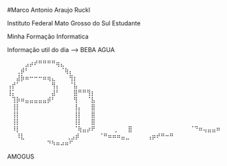 #Marco Antonio Araujo Ruckl

Instituto Federal Mato Grosso do Sul Estudante

Minha Formação
Informatica

Informação util do dia --> BEBA AGUA

⠀⠀⠀⠀⣠⡴⠞⠛⠛⠛⠛⢶⣄⠀⠀⠀⠀⠀⠀⠀⠀⠀⠀⠀⠀
⠀⠀⢀⡾⠃⠀⠀⠀⠀⠀⠀⠀⠈⢷⡄⠀⠀⠀⠀⠀⠀⠀⠀⠀⠀
⠀⠀⣼⡷⠶⠒⠒⠒⠶⢶⣄⠀⠀⠀⢻⡆⠀⠀⠀⠀⠀⠀⠀⠀⠀
⢠⡞⠁⠀⠀⠀⠀⠀⠀⠀⢻⡄⠀⠀⠈⣧⠀⠀⠀⠀⠀⠀⠀⠀⠀
⢸⡅⠀⠀⠀⠀⠀⠀⠀⠀⣼⠃⠀⠀⠀⣿⠛⠛⢻⡆⠀⠀⠀⠀⠀
⠀⢹⡷⠶⣤⣤⣤⣤⣤⡾⠃⠀⠀⠀⠀⢻⠀⠀⠈⣧⠀⠀⠀⠀⠀
⠀⢸⡇⠀⠀⠀⠀⠀⠀⠀⠀⠀⠀⠀⠀⢸⡄⠀⠀⣿⠀⠀⠀⠀⠀
⠀⢸⡇⠀⠀⠀⠀⠀⠀⠀⠀⠀⠀⠀⠀⢸⡇⠀⠀⣿⠀⠀⠀⠀⠀
⠀⢸⡇⠀⠀⠀⠀⠀⠀⠀⠀⠀⠀⠀⠀⢸⡇⠀⠀⣿⠀⠀⠀⠀⠀
⠀⠸⡇⠀⠀⠀⠀⠀⠀⠀⠀⠀⠀⠀⠀⠈⢷⣤⡴⠟⠀⠀⠀⠀⢀
⠀⠀⣿⠀⠀⠀⠀⠀⠀⠀⠀⠀⠀⠀⠀⠀⠈⠙⠶⢤⣤⣤⠶
⠀⠀⠸⣇⠀⠀        ⠀⠀⠀⠀⠀⠀⠀⢀⣠⡾⠀
⠀⠀⠀⠈⠛⠶⠶⠶⣤⣀⠀⠀⠀⠀⢠⡶⠞⠛⠒⠛⠀⠀⠀
⠀⠀⠀⠀⠀⠀⠀⠀⠀⠙⠳⠶⠴⠶⠋⠀⠀⠀⠀⠀⠀⠀⠀

AMOGUS
